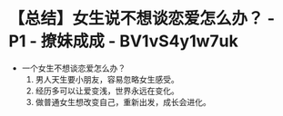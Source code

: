 # 【总结】女生说不想谈恋爱怎么办？ - P1 - 撩妹成成 - BV1vS4y1w7uk

-   一个女生不想谈恋爱怎么办？
    1.  男人天生要小朋友，容易忽略女生感受。
    2.  经历多可以让爱变浅，世界永远在变化。
    3.  做普通女生想改变自己，重新出发，成长会进化。